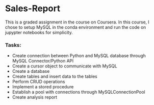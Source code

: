# Sales-Report

This is a graded assignment in the course on Coursera. In this course, I chose to setup MySQL in the conda environment and run the code on jupypter notebooks for simplicity. 

### Tasks:
- Create connection between Python and MySQL database through MySQL Connector/Python API 
- Create a cursor object to communicate with MySQL
- Create a database
- Create tables and insert data to the tables 
- Perform CRUD operations
- Implement a stored procedure
- Establish a pool with connections through MySQLConnectionPool
- Create analysis report

